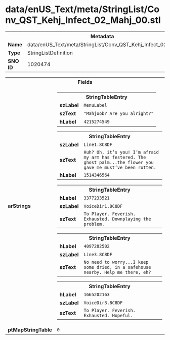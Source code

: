 <h1>data/enUS_Text/meta/StringList/Conv_QST_Kehj_Infect_02_Mahj_00.stl</h1><table><tr><th colspan="100%">Metadata</th></tr><tr><td><b>Name</b></td><td>data/enUS_Text/meta/StringList/Conv_QST_Kehj_Infect_02_Mahj_00.stl</td></tr><tr><td><b>Type</b></td><td>StringListDefinition</td></tr><tr><td><b>SNO ID</b></td><td>1020474</td></tr></table>

<table><tr><th colspan="100%">Fields</th></tr><tr><td><b>arStrings</b></td><td><table><tr><th colspan="100%">StringTableEntry</th></tr><tr><td><b>szLabel</b></td><td><code>MenuLabel</code></td></tr><tr><td><b>szText</b></td><td><code>"Mahjoob? Are you alright?"</code></td></tr><tr><td><b>hLabel</b></td><td><code>4215274549</code></td></tr></table>


<table><tr><th colspan="100%">StringTableEntry</th></tr><tr><td><b>szLabel</b></td><td><code>Line1.8C8DF</code></td></tr><tr><td><b>szText</b></td><td><code>Huh? Oh, it’s you! I’m afraid my arm has festered. The ghost palm...the flower you gave me must’ve been rotten.</code></td></tr><tr><td><b>hLabel</b></td><td><code>1514346564</code></td></tr></table>


<table><tr><th colspan="100%">StringTableEntry</th></tr><tr><td><b>hLabel</b></td><td><code>3377233521</code></td></tr><tr><td><b>szLabel</b></td><td><code>VoiceDir1.8C8DF</code></td></tr><tr><td><b>szText</b></td><td><code>To Player. Feverish. Exhausted. Downplaying the problem.</code></td></tr></table>


<table><tr><th colspan="100%">StringTableEntry</th></tr><tr><td><b>hLabel</b></td><td><code>4097282502</code></td></tr><tr><td><b>szLabel</b></td><td><code>Line3.8C8DF</code></td></tr><tr><td><b>szText</b></td><td><code>No need to worry...I keep some dried, in a safehouse nearby. Help me there, eh?</code></td></tr></table>


<table><tr><th colspan="100%">StringTableEntry</th></tr><tr><td><b>hLabel</b></td><td><code>1665202163</code></td></tr><tr><td><b>szLabel</b></td><td><code>VoiceDir3.8C8DF</code></td></tr><tr><td><b>szText</b></td><td><code>To Player. Feverish. Exhausted. Hopeful.</code></td></tr></table>


</td></tr><tr><td><b>ptMapStringTable</b></td><td><code>0</code></td></tr></table>

